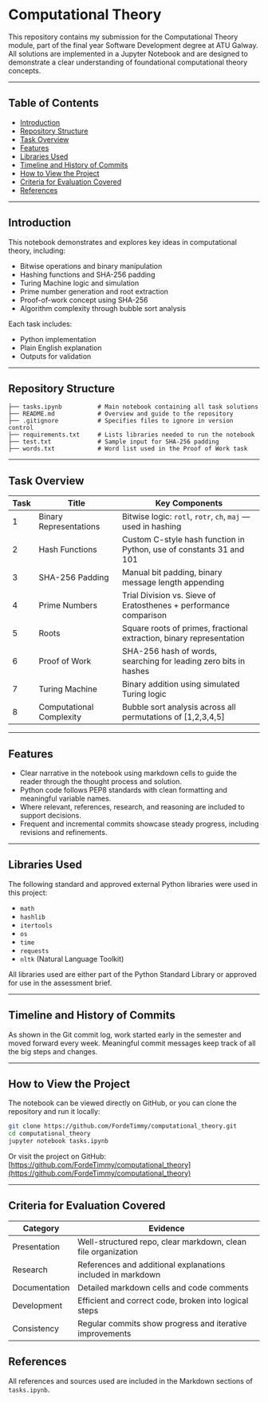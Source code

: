 
# Computational Theory

This repository contains my submission for the Computational Theory module, part of the final year Software Development degree at ATU Galway. All solutions are implemented in a Jupyter Notebook and are designed to demonstrate a clear understanding of foundational computational theory concepts.

---

## Table of Contents

- [Introduction](#introduction)
- [Repository Structure](#repository-structure)
- [Task Overview](#task-overview)
- [Features](#features)
- [Libraries Used](#libraries-used)
- [Timeline and History of Commits](#timeline-and-history-of-commits)
- [How to View the Project](#how-to-view-the-project)
- [Criteria for Evaluation Covered](#criteria-for-evaluation-covered)
- [References](#references)

---

## Introduction

This notebook demonstrates and explores key ideas in computational theory, including:

- Bitwise operations and binary manipulation
- Hashing functions and SHA-256 padding
- Turing Machine logic and simulation
- Prime number generation and root extraction
- Proof-of-work concept using SHA-256
- Algorithm complexity through bubble sort analysis

Each task includes:
- Python implementation
- Plain English explanation
- Outputs for validation

---

## Repository Structure

```
├── tasks.ipynb          # Main notebook containing all task solutions
├── README.md            # Overview and guide to the repository
├── .gitignore           # Specifies files to ignore in version control
├── requirements.txt     # Lists libraries needed to run the notebook
├── test.txt             # Sample input for SHA-256 padding
├── words.txt            # Word list used in the Proof of Work task
```

---

## Task Overview

| Task | Title                       | Key Components                                                                 |
|------|-----------------------------|---------------------------------------------------------------------------------|
| 1    | Binary Representations      | Bitwise logic: `rotl`, `rotr`, `ch`, `maj` — used in hashing                    |
| 2    | Hash Functions              | Custom C-style hash function in Python, use of constants 31 and 101            |
| 3    | SHA-256 Padding             | Manual bit padding, binary message length appending                            |
| 4    | Prime Numbers               | Trial Division vs. Sieve of Eratosthenes + performance comparison              |
| 5    | Roots                       | Square roots of primes, fractional extraction, binary representation           |
| 6    | Proof of Work               | SHA-256 hash of words, searching for leading zero bits in hashes               |
| 7    | Turing Machine              | Binary addition using simulated Turing logic                                   |
| 8    | Computational Complexity    | Bubble sort analysis across all permutations of [1,2,3,4,5]                     |

---

## Features

- Clear narrative in the notebook using markdown cells to guide the reader through the thought process and solution.
- Python code follows PEP8 standards with clean formatting and meaningful variable names.
- Where relevant, references, research, and reasoning are included to support decisions.
- Frequent and incremental commits showcase steady progress, including revisions and refinements.

---

## Libraries Used

The following standard and approved external Python libraries were used in this project:

- `math`
- `hashlib`
- `itertools`
- `os`
- `time`
- `requests`
- `nltk` (Natural Language Toolkit)

All libraries used are either part of the Python Standard Library or approved for use in the assessment brief.

---

## Timeline and History of Commits

As shown in the Git commit log, work started early in the semester and moved forward every week. Meaningful commit messages keep track of all the big steps and changes.

---

## How to View the Project

The notebook can be viewed directly on GitHub, or you can clone the repository and run it locally:

```bash
git clone https://github.com/FordeTimmy/computational_theory.git
cd computational_theory
jupyter notebook tasks.ipynb
```

Or visit the project on GitHub: [https://github.com/FordeTimmy/computational_theory](https://github.com/FordeTimmy/computational_theory)

---

## Criteria for Evaluation Covered

| Category     | Evidence                                                                 |
|--------------|--------------------------------------------------------------------------|
| Presentation | Well-structured repo, clear markdown, clean file organization            |
| Research     | References and additional explanations included in markdown              |
| Documentation| Detailed markdown cells and code comments                                |
| Development  | Efficient and correct code, broken into logical steps                    |
| Consistency  | Regular commits show progress and iterative improvements                 |


## References

All references and sources used are included in the Markdown sections of `tasks.ipynb`.
